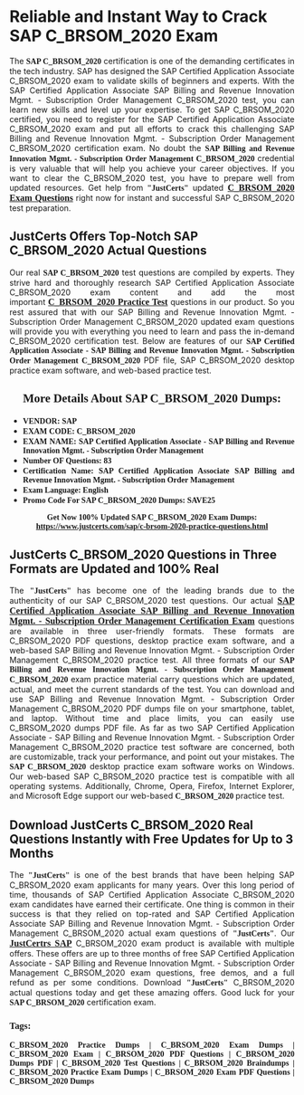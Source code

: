 <h1><strong>Reliable and Instant Way to Crack SAP C_BRSOM_2020 Exam</strong></h1>

<p style="text-align: justify;">The <span style="font-family:Georgia,serif;"><strong>SAP C_BRSOM_2020</strong></span> certification is one of the demanding certificates in the tech industry. SAP has designed the SAP Certified Application Associate C_BRSOM_2020 exam to validate skills of beginners and experts. With the SAP Certified Application Associate SAP Billing and Revenue Innovation Mgmt. - Subscription Order Management C_BRSOM_2020 test, you can learn new skills and level up your expertise. To get SAP C_BRSOM_2020 certified, you need to register for the SAP Certified Application Associate C_BRSOM_2020 exam and put all efforts to crack this challenging SAP Billing and Revenue Innovation Mgmt. - Subscription Order Management C_BRSOM_2020 certification exam. No doubt the <span style="font-family:Georgia,serif;"><strong>SAP Billing and Revenue Innovation Mgmt. - Subscription Order Management C_BRSOM_2020</strong></span> credential is very valuable that will help you achieve your career objectives. If you want to clear the C_BRSOM_2020 test, you have to prepare well from updated resources. Get help from <span style="font-size:14px;"><span style="font-family:Georgia,serif;"><strong>"JustCerts"</strong></span></span> updated <a href="https://www.justcerts.com/sap/c-brsom-2020-practice-questions.html"><span style="font-size:16px;"><span style="font-family:Georgia,serif;"><strong>C_BRSOM_2020 Exam Questions</strong></span></span></a> right now for instant and successful SAP C_BRSOM_2020 test preparation.</p>

<h2><strong>JustCerts Offers Top-Notch SAP C_BRSOM_2020 Actual Questions </strong></h2>

<p style="text-align: justify;">Our real <span style="font-family:Georgia,serif;"><strong>SAP C_BRSOM_2020</strong></span> test questions are compiled by experts. They strive hard and thoroughly research SAP Certified Application Associate C_BRSOM_2020 exam content and add the most important <a href="https://www.justcerts.com/sap/c-brsom-2020-practice-questions.html"><span style="font-size:16px;"><span style="font-family:Georgia,serif;"><strong>C_BRSOM_2020 Practice Test</strong></span></span></a> questions in our product. So you rest assured that with our SAP Billing and Revenue Innovation Mgmt. - Subscription Order Management C_BRSOM_2020 updated exam questions will provide you with everything you need to learn and pass the in-demand C_BRSOM_2020 certification test. Below are features of our <span style="font-family:Georgia,serif;"><strong>SAP Certified Application Associate - SAP Billing and Revenue Innovation Mgmt. - Subscription Order Management C_BRSOM_2020</strong></span> PDF file, SAP C_BRSOM_2020 desktop practice exam software, and web-based practice test.</p>

<h2 style="text-align: center;"><strong><span style="font-family:Georgia,serif;">More Details About SAP C_BRSOM_2020 Dumps:</span></strong></h2>

<ul>
	<li style="text-align: justify;"><span style="font-size:14px;"><span style="font-family:Georgia,serif;"><strong>VENDOR: SAP</strong></span></span></li>
	<li style="text-align: justify;"><span style="font-size:14px;"><span style="font-family:Georgia,serif;"><strong>EXAM CODE: C_BRSOM_2020</strong></span></span></li>
	<li style="text-align: justify;"><span style="font-size:14px;"><span style="font-family:Georgia,serif;"><strong>EXAM NAME: SAP Certified Application Associate - SAP Billing and Revenue Innovation Mgmt. - Subscription Order Management</strong></span></span></li>
	<li style="text-align: justify;"><span style="font-size:14px;"><span style="font-family:Georgia,serif;"><strong>Number OF Questions: 83</strong></span></span></li>
	<li style="text-align: justify;"><span style="font-size:14px;"><span style="font-family:Georgia,serif;"><strong>Certification Name: SAP Certified Application Associate SAP Billing and Revenue Innovation Mgmt. - Subscription Order Management</strong></span></span></li>
	<li style="text-align: justify;"><span style="font-size:14px;"><span style="font-family:Georgia,serif;"><strong>Exam Language: English</strong></span></span></li>
	<li style="text-align: justify;"><span style="font-size:14px;"><span style="font-family:Georgia,serif;"><strong>Promo Code For SAP C_BRSOM_2020 Dumps: SAVE25</strong></span></span></li>
</ul>

<p style="text-align: center;"><strong><span style="font-family:Georgia,serif;"><span style="font-size:14px;">Get Now 100% Updated SAP C_BRSOM_2020 Exam Dumps:</span> <a href="https://www.justcerts.com/sap/c-brsom-2020-practice-questions.html">https://www.justcerts.com/sap/c-brsom-2020-practice-questions.html</a></span></strong></p>

<h2><strong>JustCerts C_BRSOM_2020 Questions in Three Formats are Updated and 100% Real</strong></h2>

<p style="text-align: justify;">The <span style="font-size:14px;"><span style="font-family:Georgia,serif;"><strong>"JustCerts"</strong></span></span> has become one of the leading brands due to the authenticity of our SAP C_BRSOM_2020 test questions. Our actual <a href="https://www.justcerts.com/sap/sap-certified-application-associate-certification-exams.html"><span style="font-size:16px;"><span style="font-family:Georgia,serif;"><strong>SAP Certified Application Associate SAP Billing and Revenue Innovation Mgmt. - Subscription Order Management Certification Exam</strong></span></span></a> questions are available in three user-friendly formats. These formats are C_BRSOM_2020 PDF questions, desktop practice exam software, and a web-based SAP Billing and Revenue Innovation Mgmt. - Subscription Order Management C_BRSOM_2020 practice test. All three formats of our <strong><span style="font-family:Georgia,serif;">SAP Billing and Revenue Innovation Mgmt. - Subscription Order Management C_BRSOM_2020</span></strong> exam practice material carry questions which are updated, actual, and meet the current standards of the test. You can download and use SAP Billing and Revenue Innovation Mgmt. - Subscription Order Management C_BRSOM_2020 PDF dumps file on your smartphone, tablet, and laptop. Without time and place limits, you can easily use C_BRSOM_2020 dumps PDF file. As far as two SAP Certified Application Associate - SAP Billing and Revenue Innovation Mgmt. - Subscription Order Management C_BRSOM_2020 practice test software are concerned, both are customizable, track your performance, and point out your mistakes. The <span style="font-family:Georgia,serif;"><strong>SAP C_BRSOM_2020</strong></span> desktop practice exam software works on Windows. Our web-based SAP C_BRSOM_2020 practice test is compatible with all operating systems. Additionally, Chrome, Opera, Firefox, Internet Explorer, and Microsoft Edge support our web-based <span style="font-family:Georgia,serif;"><strong>C_BRSOM_2020 </strong></span> practice test.</p>

<h2><strong>Download JustCerts C_BRSOM_2020 Real Questions Instantly with Free Updates for Up to 3 Months</strong></h2>

<p style="text-align: justify;">The <span style="font-family:Georgia,serif;"><span style="font-size:14px;"><strong>"JustCerts"</strong></span></span> is one of the best brands that have been helping SAP C_BRSOM_2020 exam applicants for many years. Over this long period of time, thousands of SAP Certified Application Associate C_BRSOM_2020 exam candidates have earned their certificate. One thing is common in their success is that they relied on top-rated and SAP Certified Application Associate SAP Billing and Revenue Innovation Mgmt. - Subscription Order Management C_BRSOM_2020 actual exam questions of <span style="font-family:Georgia,serif;"><span style="font-size:14px;"><strong>"JustCerts"</strong></span></span>. Our <a href="https://www.justcerts.com/sap-certification-exams.html"><span style="font-size:16px;"><span style="font-family:Georgia,serif;"><strong>JustCertrs SAP</strong></span></span></a> C_BRSOM_2020 exam product is available with multiple offers. These offers are up to three months of free SAP Certified Application Associate - SAP Billing and Revenue Innovation Mgmt. - Subscription Order Management C_BRSOM_2020 exam questions, free demos, and a full refund as per some conditions. Download <span style="font-family:Georgia,serif;"><span style="font-size:14px;"><strong>"JustCerts"</strong></span></span> C_BRSOM_2020 actual questions today and get these amazing offers. Good luck for your <span style="font-family:Georgia,serif;"><strong>SAP C_BRSOM_2020</strong></span> certification exam.</p>

<h3 style="text-align: justify;"><span style="font-family:Georgia,serif;"><strong>Tags:</strong></span></h3>

<p style="text-align: justify;"><span style="font-family:Georgia,serif;"><strong>C_BRSOM_2020 Practice Dumps | C_BRSOM_2020 Exam Dumps | C_BRSOM_2020 Exam | C_BRSOM_2020 PDF Questions | C_BRSOM_2020 Dumps PDF | C_BRSOM_2020 Test Questions | C_BRSOM_2020 Braindumps | C_BRSOM_2020 Practice Exam Dumps | C_BRSOM_2020 Exam PDF Questions | C_BRSOM_2020 Dumps</strong></span></p>
